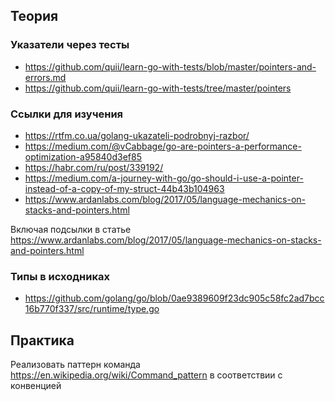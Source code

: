 ## Теория
### Указатели через тесты
- https://github.com/quii/learn-go-with-tests/blob/master/pointers-and-errors.md
- https://github.com/quii/learn-go-with-tests/tree/master/pointers
  
### Ссылки для изучения
- https://rtfm.co.ua/golang-ukazateli-podrobnyj-razbor/
- https://medium.com/@vCabbage/go-are-pointers-a-performance-optimization-a95840d3ef85
- https://habr.com/ru/post/339192/
- https://medium.com/a-journey-with-go/go-should-i-use-a-pointer-instead-of-a-copy-of-my-struct-44b43b104963
- https://www.ardanlabs.com/blog/2017/05/language-mechanics-on-stacks-and-pointers.html 
  
Включая подсылки в статье https://www.ardanlabs.com/blog/2017/05/language-mechanics-on-stacks-and-pointers.html

### Типы в исходниках
- https://github.com/golang/go/blob/0ae9389609f23dc905c58fc2ad7bcc16b770f337/src/runtime/type.go
## Практика
Реализовать паттерн команда https://en.wikipedia.org/wiki/Command_pattern в соответствии с конвенцией

